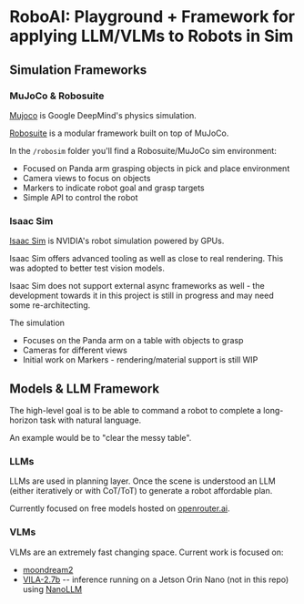 # RoboAI: Playground + Framework for applying LLM/VLMs to Robots in Sim

## Simulation Frameworks

### MuJoCo & Robosuite

[Mujoco](https://mujoco.org/) is Google DeepMind's physics simulation. 

[Robosuite](https://robosuite.ai/) is a modular framework built on top of MuJoCo.

In the `/robosim` folder you'll find a Robosuite/MuJoCo sim environment:
* Focused on Panda arm grasping objects in pick and place environment
* Camera views to focus on objects
* Markers to indicate robot goal and grasp targets
* Simple API to control the robot


### Isaac Sim

[Isaac Sim](https://docs.omniverse.nvidia.com/isaacsim/latest/index.html) is NVIDIA's robot simulation powered by GPUs. 

Isaac Sim offers advanced tooling as well as close to real rendering. This was adopted to better test vision models. 

Isaac Sim does not support external async frameworks as well - the development towards it in this project is still in progress and may need some re-architecting.

The simulation
* Focuses on the Panda arm on a table with objects to grasp
* Cameras for different views
* Initial work on Markers - rendering/material support is still WIP


## Models & LLM Framework

The high-level goal is to be able to command a robot to complete a long-horizon task with natural language. 

An example would be to "clear the messy table". 

### LLMs

LLMs are used in planning layer. Once the scene is understood an LLM (either iteratively or with CoT/ToT) to generate a robot affordable plan. 

Currently focused on free models hosted on [openrouter.ai](https://openrouter.ai).

### VLMs

VLMs are an extremely fast changing space. Current work is focused on:
* [moondream2](https://huggingface.co/vikhyatk/moondream2)
* [VILA-2.7b](https://huggingface.co/Efficient-Large-Model/VILA-2.7b) -- inference running on a Jetson Orin Nano (not in this repo) using [NanoLLM](https://dusty-nv.github.io/NanoLLM/index.html)
